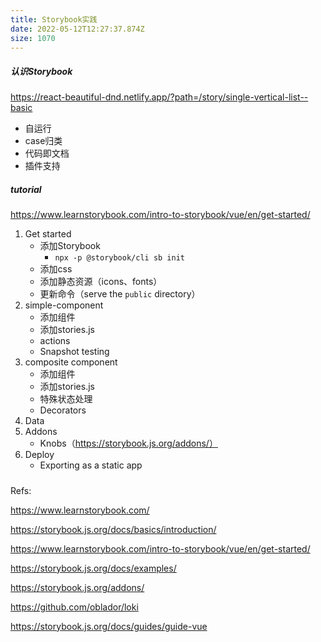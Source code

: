 ```yaml
---
title: Storybook实践
date: 2022-05-12T12:27:37.874Z
size: 1070
---
```

##### 认识Storybook

https://react-beautiful-dnd.netlify.app/?path=/story/single-vertical-list--basic

- 自运行
- case归类
- 代码即文档
- 插件支持

##### tutorial

https://www.learnstorybook.com/intro-to-storybook/vue/en/get-started/

1. Get started
   - 添加Storybook
     - `npx -p @storybook/cli sb init`
   - 添加css
   - 添加静态资源（icons、fonts）
   - 更新命令（serve the `public` directory）
2. simple-component
   - 添加组件
   - 添加stories.js
   - actions
   - Snapshot testing
3. composite component
   - 添加组件
   - 添加stories.js
   - 特殊状态处理
   - Decorators
4. Data
5. Addons
   - Knobs（https://storybook.js.org/addons/）
6. Deploy
   - Exporting as a static app

##### 

Refs:

https://www.learnstorybook.com/

https://storybook.js.org/docs/basics/introduction/

https://www.learnstorybook.com/intro-to-storybook/vue/en/get-started/

https://storybook.js.org/docs/examples/

https://storybook.js.org/addons/

https://github.com/oblador/loki

https://storybook.js.org/docs/guides/guide-vue

